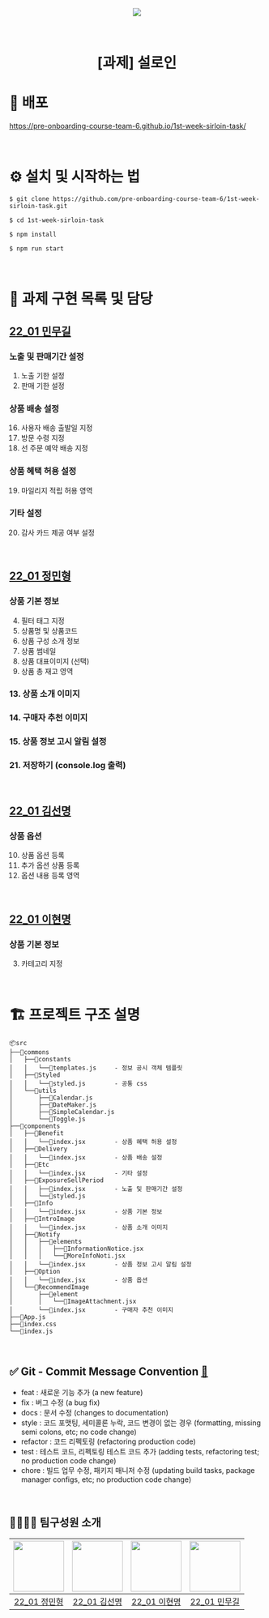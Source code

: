 <p align="middle" >
  <img src="https://user-images.githubusercontent.com/24728385/148955263-b3a0e063-6950-46f2-82e9-1fcabc24e19e.jpeg"/>
</p>
<br/>
<h1 align="middle">[과제] 설로인</h1>

# 🔗 배포

https://pre-onboarding-course-team-6.github.io/1st-week-sirloin-task/

<br>

# ⚙️ 설치 및 시작하는 법

```
$ git clone https://github.com/pre-onboarding-course-team-6/1st-week-sirloin-task.git

$ cd 1st-week-sirloin-task

$ npm install

$ npm run start
```

<br>

# 🏹 과제 구현 목록 및 담당

## [22_01 민무길](https://github.com/gilmujjang)

### 노출 및 판매기간 설정

1. 노출 기한 설정
2. 판매 기한 설정

### 상품 배송 설정

16. 사용자 배송 출발일 지정
17. 방문 수령 지정
18. 선 주문 예약 배송 지정

### 상품 혜택 허용 설정

19. 마일리지 적립 허용 영역

### 기타 설정

20. 감사 카드 제공 여부 설정

</br>

## [22_01 정민형](https://github.com/minbr0ther)

### 상품 기본 정보
4. 필터 태그 지정
5. 상품명 및 상품코드
6. 상품 구성 소개 정보
7. 상품 썸네일
8. 상품 대표이미지 (선택)
9. 상품 총 재고 영역

### 13. 상품 소개 이미지

### 14. 구매자 추천 이미지

### 15. 상품 정보 고시 알림 설정

### 21. 저장하기 (console.log 출력)
</br>

## [22_01 김선명](https://github.com/BGM-109)

### 상품 옵션

10. 상품 옵션 등록
11. 추가 옵션 상품 등록
12. 옵션 내용 등록 영역
</br>

## [22_01 이현명](https://github.com/wiseeee)

### 상품 기본 정보

3. 카테고리 지정
<br>

# 🏗 프로젝트 구조 설명

```
📦src
├──📂commons
│   ├──📂constants
│   │   └──📜templates.js     - 정보 공시 객체 템플릿
│   ├──📂Styled
│   │   └──📜styled.js        - 공통 css
│   └──📂utils
│       ├──📜Calendar.js      
│       ├──📜DateMaker.js
│       ├──📜SimpleCalendar.js
│       └──📜Toggle.js
├──📂components
│   ├──📂Benefit
│   │   └──📜index.jsx        - 상품 혜택 허용 설정
│   ├──📂Delivery
│   │   └──📜index.jsx        - 상품 배송 설정
│   ├──📂Etc
│   │   └──📜index.jsx        - 기타 설정
│   ├──📂ExposureSellPeriod
│   │   ├──📜index.jsx        - 노출 및 판매기간 설정
│   │   └──📜styled.js
│   ├──📂Info
│   │   └──📜index.jsx        - 상품 기본 정보
│   ├──📂IntroImage
│   │   └──📜index.jsx        - 상품 소개 이미지
│   ├──📂Notify
│   │   ├──📂elements
│   │   │   ├──📜InformationNotice.jsx
│   │   │   └──📜MoreInfoNoti.jsx
│   │   └──📜index.jsx        - 상품 정보 고시 알림 설정
│   ├──📂Option
│   │   └──📜index.jsx        - 상품 옵션
│   └──📂RecommendImage
│       ├──📂element
│       │   └──📜ImageAttachment.jsx
│       └──📜index.jsx        - 구매자 추천 이미지
├──📜App.js
├──📜index.css
└──📜index.js
```

<br>

## ✅ Git - Commit Message Convention [🔗](https://webruden.tistory.com/486)

- feat : 새로운 기능 추가 (a new feature)
- fix : 버그 수정 (a bug fix)
- docs : 문서 수정 (changes to documentation)
- style : 코드 포맷팅, 세미콜론 누락, 코드 변경이 없는 경우 (formatting, missing semi colons, etc; no code change)
- refactor : 코드 리펙토링 (refactoring production code)
- test : 테스트 코드, 리펙토링 테스트 코드 추가 (adding tests, refactoring test; no production code change)
- chore : 빌드 업무 수정, 패키지 매니저 수정 (updating build tasks, package manager configs, etc; no production code change)

<br>

## 👨‍👨‍👦‍👦 팀구성원 소개

| [<img src="https://github.com/minbr0ther.png" width="100px">](https://github.com/minbr0ther) | [<img src="https://github.com/BGM-109.png" width="100px">](https://github.com/BGM-109) | [<img src="https://github.com/wiseeee.png" width="100px">](https://github.com/wiseeee) | [<img src="https://github.com/gilmujjang.png" width="100px">](https://github.com/gilmujjang) |
| :------------------------------------------------------------------------------------------: | :------------------------------------------------------------------------------------: | :------------------------------------------------------------------------------------: | :------------------------------------------------------------------------------------------: |
|                        [22_01 정민형](https://github.com/minbr0ther)                         |                       [22_01 김선명](https://github.com/BGM-109)                       |                       [22_01 이현명](https://github.com/wiseeee)                       |                        [22_01 민무길](https://github.com/gilmujjang)                         |
